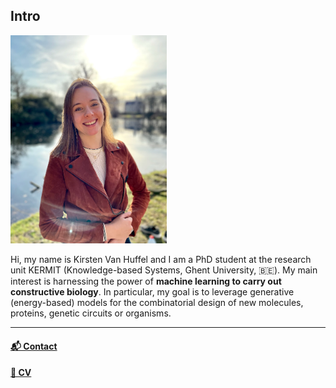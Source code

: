 ## Intro

<p align="left">
  <img src="images/IMG_0678.jpg" width="250"/>
</p>

Hi, my name is Kirsten Van Huffel and I am a PhD student at the research unit KERMIT (Knowledge-based Systems, Ghent University, 🇧🇪). My main interest is harnessing the power of **machine learning to carry out constructive biology**. In particular, my goal is to leverage generative (energy-based) models for the combinatorial design of new molecules, proteins, genetic circuits or organisms.

 
 
  ------------------

#### [📬 Contact](https://kirstvh.github.io/contact)
#### [📃 CV](https://kirstvh.github.io/CV)
 
